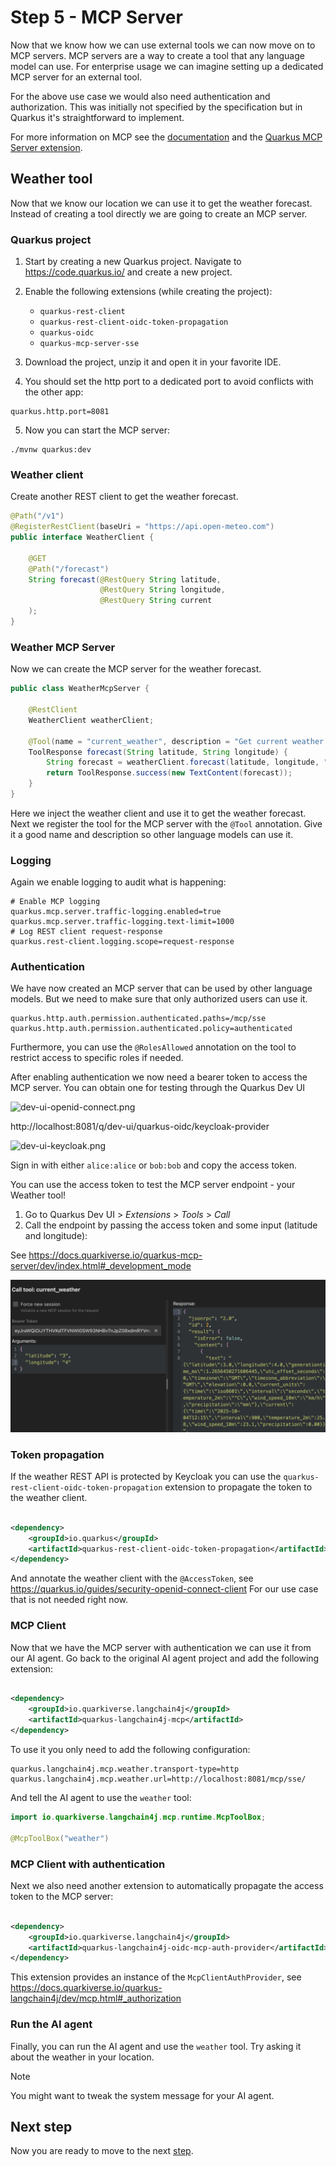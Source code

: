 # Step 5 - MCP Server

Now that we know how we can use external tools we can now move on to MCP servers.
MCP servers are a way to create a tool that any language model can use.
For enterprise usage we can imagine setting up a dedicated MCP server for an external tool.

For the above use case we would also need authentication and authorization. This was initially not specified by the
specification but in Quarkus it's straightforward to implement.

For more information on MCP see the [documentation](https://modelcontextprotocol.io/docs/getting-started/intro) and
the [Quarkus MCP Server extension](https://docs.quarkiverse.io/quarkus-mcp-server/dev/index.html).

## Weather tool

Now that we know our location we can use it to get the weather forecast.
Instead of creating a tool directly we are going to create an MCP server.

### Quarkus project

1. Start by creating a new Quarkus project.
   Navigate to https://code.quarkus.io/ and create a new project.
2. Enable the following extensions (while creating the project):

    - `quarkus-rest-client`
    - `quarkus-rest-client-oidc-token-propagation`
    - `quarkus-oidc`
    - `quarkus-mcp-server-sse`

3. Download the project, unzip it and open it in your favorite IDE.

4. You should set the http port to a dedicated port to avoid conflicts with the other app:

```properties
quarkus.http.port=8081
```

5. Now you can start the MCP server:

```shell
./mvnw quarkus:dev
```

### Weather client

Create another REST client to get the weather forecast.

```java
@Path("/v1")
@RegisterRestClient(baseUri = "https://api.open-meteo.com")
public interface WeatherClient {

    @GET
    @Path("/forecast")
    String forecast(@RestQuery String latitude,
                    @RestQuery String longitude,
                    @RestQuery String current
    );
}
```

### Weather MCP Server

Now we can create the MCP server for the weather forecast.

```java
public class WeatherMcpServer {

    @RestClient
    WeatherClient weatherClient;

    @Tool(name = "current_weather", description = "Get current weather forecast for a location.")
    ToolResponse forecast(String latitude, String longitude) {
        String forecast = weatherClient.forecast(latitude, longitude, "temperature_2m,wind_speed_10m,precipitation");
        return ToolResponse.success(new TextContent(forecast));
    }
}
```

Here we inject the weather client and use it to get the weather forecast.
Next we register the tool for the MCP server with the `@Tool` annotation.
Give it a good name and description so other language models can use it.

### Logging

Again we enable logging to audit what is happening:

```properties
# Enable MCP logging
quarkus.mcp.server.traffic-logging.enabled=true
quarkus.mcp.server.traffic-logging.text-limit=1000
# Log REST client request-response
quarkus.rest-client.logging.scope=request-response
```

### Authentication

We have now created an MCP server that can be used by other language models.
But we need to make sure that only authorized users can use it.

```properties
quarkus.http.auth.permission.authenticated.paths=/mcp/sse
quarkus.http.auth.permission.authenticated.policy=authenticated
```

Furthermore, you can use the `@RolesAllowed` annotation on the tool to restrict access to specific roles if needed.

After enabling authentication we now need a bearer token to access the MCP server.
You can obtain one for testing through the Quarkus Dev UI

![dev-ui-openid-connect.png](./../docs/images/dev-ui-openid-connect.png)

http://localhost:8081/q/dev-ui/quarkus-oidc/keycloak-provider

![dev-ui-keycloak.png](./../docs/images/dev-ui-keycloak-provider.png)

Sign in with either `alice:alice` or `bob:bob` and copy the access token.

You can use the access token to test the MCP server endpoint - your Weather tool!

1. Go to Quarkus Dev UI > _Extensions_ > _Tools_ > _Call_
2. Call the endpoint by passing the access token and some input (latitude and longitude):

See https://docs.quarkiverse.io/quarkus-mcp-server/dev/index.html#_development_mode

![img.png](../docs/images/mcp-server-endpoint.png)

### Token propagation

If the weather REST API is protected by Keycloak you can use the `quarkus-rest-client-oidc-token-propagation` extension
to propagate the token to the weather client.

```xml

<dependency>
    <groupId>io.quarkus</groupId>
    <artifactId>quarkus-rest-client-oidc-token-propagation</artifactId>
</dependency>
```

And annotate the weather client with the `@AccessToken`, see https://quarkus.io/guides/security-openid-connect-client
For our use case that is not needed right now.

### MCP Client

Now that we have the MCP server with authentication we can use it from our AI agent.
Go back to the original AI agent project and add the following extension:

```xml

<dependency>
    <groupId>io.quarkiverse.langchain4j</groupId>
    <artifactId>quarkus-langchain4j-mcp</artifactId>
</dependency>
```

To use it you only need to add the following configuration:

```properties
quarkus.langchain4j.mcp.weather.transport-type=http
quarkus.langchain4j.mcp.weather.url=http://localhost:8081/mcp/sse/
```

And tell the AI agent to use the `weather` tool:

```java
import io.quarkiverse.langchain4j.mcp.runtime.McpToolBox;

@McpToolBox("weather")
```

### MCP Client with authentication

Next we also need another extension to automatically propagate the access token to the MCP server:

```xml

<dependency>
    <groupId>io.quarkiverse.langchain4j</groupId>
    <artifactId>quarkus-langchain4j-oidc-mcp-auth-provider</artifactId>
</dependency>
```

This extension provides an instance of the `McpClientAuthProvider`,
see https://docs.quarkiverse.io/quarkus-langchain4j/dev/mcp.html#_authorization

### Run the AI agent

Finally, you can run the AI agent and use the `weather` tool.
Try asking it about the weather in your location.

> [!NOTE]
> You might want to tweak the system message for your AI agent.

## Next step

Now you are ready to move to the next [step](./../step-06-rag/README.md).

